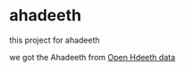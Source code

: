 # ahadeeth
this project for ahadeeth 

we got the Ahadeeth from [Open Hdeeth data](https://github.com/mhashim6/Open-Hadith-Data)
